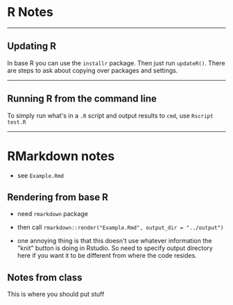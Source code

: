 # R Notes 

---
## Updating R
In base R you can use the `installr` package. Then just run `updateR()`. There are steps to ask about copying over packages and settings. 

---
## Running R from the command line 

To simply run what's in a `.R` script and output results to `cmd`, use 
`Rscript test.R`

---
# RMarkdown notes

- see `Example.Rmd`

## Rendering from base R

- need `rmarkdown` package
- then call `rmarkdown::render("Example.Rmd", output_dir = "../output")`

- one annoying thing is that this doesn't use whatever information the "knit" button is doing in Rstudio. So need to specify output directory here if you want it to be different from where the code resides. 

## Notes from class
This is where you should put stuff 
